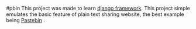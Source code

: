 #pbin
 This project was made to learn [django framework](https://www.djangoproject.com/). This project simple  emulates the basic feature of plain text sharing website, the best example being [Pastebin](http://pastebin.com/) .

